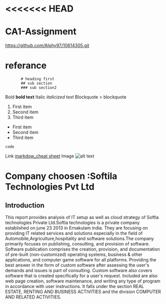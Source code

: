 <<<<<<< HEAD
=======
# CA1-Assignment 
https://github.com/Alphy97/10614305.git
# referance 
           # heading first
           ## sub section
           ### sub section2
Bold	**bold text**
Italic	*italicized text*
Blockquote	> blockquote

1. First item
2. Second item
3. Third item
	
- First item
- Second item
- Third item

`code`

Link	[markdow_cheat sheet](https://www.markdownguide.org/cheat-sheet/)
Image	![alt text](https://www.bing.com/images/search?view=detailV2&ccid=NAi4PT8k&id=59DD8316EDDA8F292AE650E9F1276AC02A2960E8&thid=OIP.NAi4PT8kn24pym5kXDhzKwHaGb&mediaurl=https%3a%2f%2fupload.wikimedia.org%2fwikipedia%2fcommons%2fthumb%2fb%2fbd%2fCheckmark_green.svg%2f1200px-Checkmark_green.svg.png&cdnurl=https%3a%2f%2fth.bing.com%2fth%2fid%2fR.3408b83d3f249f6e29ca6e645c38732b%3frik%3d6GApKsBqJ%252fHpUA%26pid%3dImgRaw%26r%3d0&exph=1042&expw=1200&q=checkmark+image&simid=607998336914706731&FORM=IRPRST&ck=48B478F09B51C36B46E6E731E87FFEE5&selectedIndex=0&idpp=overlayview&ajaxhist=0&ajaxserp=0)

# Company choosen :Softila Technologies Pvt Ltd

## Introduction
This report provides analysis of IT setup as well as cloud strategy of Softla technologies Private Ltd.Softla technologies is a private company established on june 23 2013 in Ernakulam india.
They are focusing on providing IT related services and solutions especially in the field of Automobile,Argriculture,hospitality and software solutions.The company primarily focuses on publishing, consulting, and provision of software. Software publication comprises the creation, provision, and documentation of pre-built (non-customized) operating systems, business & other applications, and computer game software for all platforms. Providing the best answer in the form of custom software after assessing the user's demands and issues is part of consulting. Custom software also covers software that is created specifically for a user's request. Included are also web page creation, software maintenance, and writing any type of program in accordance with user instructions.
It falls under the section REAL ESTATE, RENTING AND BUSINESS ACTIVITIES and the division COMPUTER AND RELATED ACTIVITIES.
